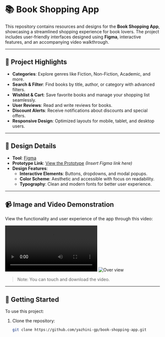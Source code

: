 # 📚 Book Shopping App

This repository contains resources and designs for the **Book Shopping App**, showcasing a streamlined shopping experience for book lovers. The project includes user-friendly interfaces designed using **Figma**, interactive features, and an accompanying video walkthrough.

---

## 🌟 Project Highlights

- **Categories**: Explore genres like Fiction, Non-Fiction, Academic, and more.
- **Search & Filter**: Find books by title, author, or category with advanced filters.
- **Wishlist & Cart**: Save favorite books and manage your shopping list seamlessly.
- **User Reviews**: Read and write reviews for books.
- **Discount Alerts**: Receive notifications about discounts and special offers.
- **Responsive Design**: Optimized layouts for mobile, tablet, and desktop users.

---

## 🎨 Design Details

- **Tool**: [Figma](https://www.figma.com/)
- **Prototype Link**: [View the Prototype](https://www.figma.com/proto/g7v14U4YCnH8oTyXRIKfzs/CAT-1?node-id=56-2&t=KO7Muu56y9UCknG6-1) *(Insert Figma link here)*
- **Design Features**:
  - **Interactive Elements**: Buttons, dropdowns, and modal popups.
  - **Color Scheme**: Aesthetic and accessible with focus on readability.
  - **Typography**: Clean and modern fonts for better user experience.

---

## 📹 Image and Video Demonstration

View the functionality and user experience of the app through this video:

![Demo Video](./Book%20Shopping%20App.mp4)
![Over view](https://github.com/user-attachments/assets/053150be-8acd-4efc-98ca-c97cead61f54)

> Note: You can touch and download the video.

---

## 🔧 Getting Started

To use this project:
1. Clone the repository:
   ```bash
   git clone https://github.com/yazhini-gp/book-shopping-app.git
